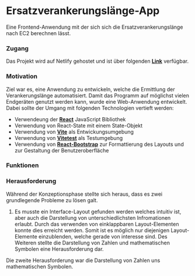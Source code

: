 # Ersatzverankerungslänge-App

Eine Frontend-Anwendung mit der sich sich die Ersatzverankerungslänge nach EC2 berechnen lässt.

### Zugang

Das Projekt wird auf Netlify gehostet und ist über folgenden **[Link](https://monumental-tiramisu-f22f40.netlify.app/)** verfügbar.

### Motivation

Ziel war es, eine Anwendung zu entwickeln, welche die Ermittlung der Verankerungslänge automatisiert. Damit das Programm auf möglichst vielen Endgeräten genutzt werden kann, wurde eine Web-Anwendung entwickelt. Dabei sollte der Umgang mit folgenden Technologien vertieft werden:

- Verwendeung der **[React](https://monumental-tiramisu-f22f40.netlify.app/)** JavaScript Bibliothek
- Verwendung von React-State mit einem State-Objekt
- Verwendung von **[Vite](https://vitejs.dev/)** als Entwickungsumgebung
- Verwendung von **[Vitetest](https://https://vitest.dev/)** als Testumgebung
- Verwendung von **[React-Bootstrap](https://https://vitest.dev/)** zur Formattierung des Layouts und zur Gestaltung der Benutzeroberfläche

### Funktionen

### Herausforderung

Während der Konzeptionsphase stellte sich heraus, dass es zwei grundlegende Probleme zu lösen galt.

1. Es musste ein Interface-Layout gefunden werden welches intuitiv ist, aber auch die Darstellung von unterschiedlichsten Infromationen erlaubt. Durch das verwenden von einklappbaren Layout-Elementen konnte dies erreicht werden. Somit ist es möglich nur diejenigen Layout-Elemente einzublenden, welche gerade von interesse sind. Des Weiteren stellte die Darstellung von Zahlen und mathematischen Symbolen eine Herausforderung dar.

Die zweite Herausforderung war die Darstellung von Zahlen uns mathematischen Symbolen.

